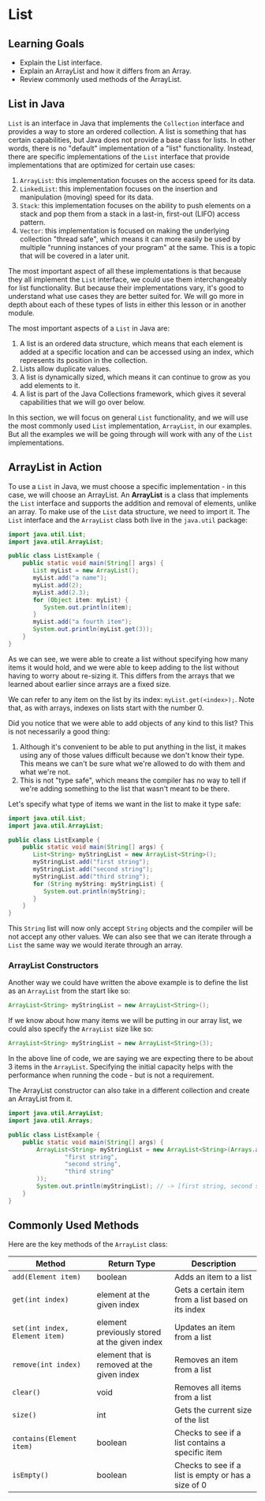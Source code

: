 # List

## Learning Goals

- Explain the List interface.
- Explain an ArrayList and how it differs from an Array.
- Review commonly used methods of the ArrayList.

## List in Java

`List` is an interface in Java that implements the `Collection` interface and
provides a way to store an ordered collection. A list is something that has
certain capabilities, but Java does not provide a base class for lists. In
other words, there is no "default" implementation of a "list" functionality.
Instead, there are specific implementations of the `List` interface that provide
implementations that are optimized for certain use cases:

1. `ArrayList`: this implementation focuses on the access speed for its data.
2. `LinkedList`: this implementation focuses on the insertion and manipulation
   (moving) speed for its data.
3. `Stack`: this implementation focuses on the ability to push elements on a
   stack and pop them from a stack in a last-in, first-out (LIFO) access pattern.
4. `Vector`: this implementation is focused on making the underlying collection
   "thread safe", which means it can more easily be used by multiple "running
   instances of your program" at the same. This is a topic that will be covered
   in a later unit.

The most important aspect of all these implementations is that because they all
implement the `List` interface, we could use them interchangeably for list
functionality. But because their implementations vary, it's good to understand
what use cases they are better suited for. We will go more in depth about each
of these types of lists in either this lesson or in another module.

The most important aspects of a `List` in Java are:

1. A list is an ordered data structure, which means that each element is added
   at a specific location and can be accessed using an index, which represents
   its position in the collection.
2. Lists allow duplicate values.
3. A list is dynamically sized, which means it can continue to grow as you add
   elements to it.
4. A list is part of the Java Collections framework, which gives it several
   capabilities that we will go over below.

In this section, we will focus on general `List` functionality, and we will use
the most commonly used `List` implementation, `ArrayList`, in our examples. But
all the examples we will be going through will work with any of the `List`
implementations.

## ArrayList in Action

To use a `List` in Java, we must choose a specific implementation - in this case,
we will choose an ArrayList. An **ArrayList** is a class that implements the
`List` interface and supports the addition and removal of elements, unlike an
array. To make use of the `List` data structure, we need to import it. The
`List` interface and the `ArrayList` class both live in the `java.util` package:

```java
import java.util.List;
import java.util.ArrayList;

public class ListExample {
    public static void main(String[] args) {
       List myList = new ArrayList();
       myList.add("a name");
       myList.add(2);
       myList.add(2.3);
       for (Object item: myList) {
          System.out.println(item);
       }
       myList.add("a fourth item");
       System.out.println(myList.get(3));
    }
}
```

As we can see, we were able to create a list without specifying how many items
it would hold, and we were able to keep adding to the list without having to worry
about re-sizing it. This differs from the arrays that we learned about earlier
since arrays are a fixed size.

We can refer to any item on the list by its index: `myList.get(<index>);`. Note
that, as with arrays, indexes on lists start with the number 0.

Did you notice that we were able to add objects of any kind to this list? This is
not necessarily a good thing:

1. Although it's convenient to be able to put anything in the list, it makes
   using any of those values difficult because we don't know their type. This
   means we can't be sure what we're allowed to do with them and what we're not.
2. This is not "type safe", which means the compiler has no way to tell if we're
   adding something to the list that wasn't meant to be there.

Let's specify what type of items we want in the list to make it type safe:

```java
import java.util.List;
import java.util.ArrayList;

public class ListExample {
    public static void main(String[] args) {
       List<String> myStringList = new ArrayList<String>();
       myStringList.add("first string");
       myStringList.add("second string");
       myStringList.add("third string");
       for (String myString: myStringList) {
          System.out.println(myString);
       }
    }
}
```

This `String` list will now only accept `String` objects and the compiler will
be not accept any other values. We can also see that we can iterate through a
`List` the same way we would iterate through an array.

### ArrayList Constructors

Another way we could have written the above example is to define the list as an
`ArrayList` from the start like so:

```java
ArrayList<String> myStringList = new ArrayList<String>();
```

If we know about how many items we will be putting in our array list, we could
also specify the `ArrayList` size like so:

```java
ArrayList<String> myStringList = new ArrayList<String>(3);
```

In the above line of code, we are saying we are expecting there to be about 3
items in the `ArrayList`. Specifying the initial capacity helps with the
performance when running the code - but is not a requirement.

The ArrayList constructor can also take in a different collection and create an
ArrayList from it.

```java
import java.util.ArrayList;
import java.util.Arrays;

public class ListExample {
    public static void main(String[] args) {
        ArrayList<String> myStringList = new ArrayList<String>(Arrays.asList(
                "first string",
                "second string",
                "third string"
        ));
        System.out.println(myStringList); // -> [first string, second string, third string]
    }
}
```

## Commonly Used Methods

Here are the key methods of the `ArrayList` class:

| Method                         | Return Type                                  | Description                                         |
|--------------------------------|----------------------------------------------|-----------------------------------------------------|
| `add(Element item)`            | boolean                                      | Adds an item to a list                              |
| `get(int index)`               | element at the given index                   | Gets a certain item from a list based on its index  |
| `set(int index, Element item)` | element previously stored at the given index | Updates an item from a list                         |
| `remove(int index)`            | element that is removed at the given index   | Removes an item from a list                         |
| `clear()`                      | void                                         | Removes all items from a list                       |
| `size()`                       | int                                          | Gets the current size of the list                   |
| `contains(Element item)`       | boolean                                      | Checks to see if a list contains a specific item    |
| `isEmpty()`                    | boolean                                      | Checks to see if a list is empty or has a size of 0 |

